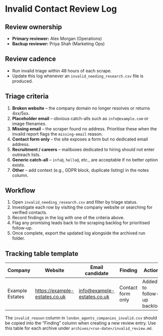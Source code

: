 # Invalid Contact Review Log

## Review ownership
- **Primary reviewer:** Alex Morgan (Operations)
- **Backup reviewer:** Priya Shah (Marketing Ops)

## Review cadence
- Run invalid triage within 48 hours of each scrape.
- Update this log whenever an `invalid_needing_research.csv` file is produced.

## Triage criteria
1. **Broken website** – the company domain no longer resolves or returns 4xx/5xx.
2. **Placeholder email** – obvious catch-alls such as `info@example.com` or image filenames.
3. **Missing email** – the scraper found no address. Prioritise these when the
   invalid report flags the `missing-email` reason.
4. **Contact form only** – the site exposes a form but no dedicated email address.
5. **Recruitment / careers** – mailboxes dedicated to hiring should not enter outreach lists.
6. **Generic catch-all** – `info@`, `hello@`, etc., are acceptable if no better option exists.
7. **Other** – add context (e.g., GDPR block, duplicate listing) in the notes column.

## Workflow
1. Open `invalid_needing_research.csv` and filter by triage status.
2. Investigate each row by visiting the company website or searching for verified contacts.
3. Record findings in the log with one of the criteria above.
4. Flag any promising leads back to the scraping backlog for prioritised follow-up.
5. Once complete, export the updated log alongside the archived run folder.

## Tracking table template

| Company | Website | Email candidate | Finding | Action | Reviewer | Date |
|---------|---------|-----------------|---------|--------|----------|------|
| Example Estates | https://example-estates.co.uk | info@example-estates.co.uk | Contact form only | Added to follow-up backlog | Alex Morgan | 2025-10-30 |

The `invalid_reason` column in `london_agents_companies_invalid.csv` should be
copied into the “Finding” column when creating a new review entry. Use this
table for each archive under `archives/<run-date>/invalid_review.md`.
